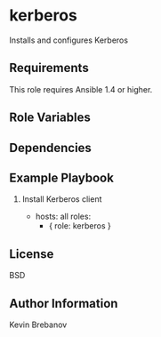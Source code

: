 kerberos
========

Installs and configures Kerberos

Requirements
------------

This role requires Ansible 1.4 or higher.

Role Variables
--------------

Dependencies
------------

Example Playbook
----------------

1) Install Kerberos client

    - hosts: all
      roles:
         - { role: kerberos }

License
-------

BSD

Author Information
------------------

Kevin Brebanov
